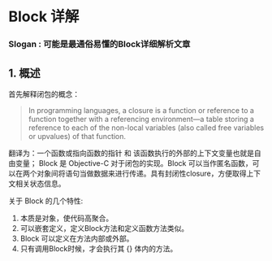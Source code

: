 # Block 详解
### Slogan : 可能是最通俗易懂的Block详细解析文章
## 1. 概述
首先解释闭包的概念：
> In programming languages, a closure is a function or reference to a function together with a referencing environment—a table storing a reference to each of the non-local variables (also called free variables or upvalues) of that function.

翻译为：一个函数或指向函数的指针 和 该函数执行的外部的上下文变量也就是自由变量；
Block 是 Objective-C 对于闭包的实现。Block 可以当作匿名函数，可以在两个对象间将语句当做数据来进行传递。具有封闭性closure，方便取得上下文相关状态信息。

关于 Block 的几个特性:
1. 本质是对象，使代码高聚合。
2. 可以嵌套定义，定义Block方法和定义函数方法类似。
3. Block 可以定义在方法内部或外部。
4. 只有调用Block时候，才会执行其 {} 体内的方法。



